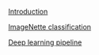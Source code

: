 
[Introduction](README.md)

[ImageNette classification](src/imagenette.jl)

[Deep learning pipeline](src/pipeline.jl)